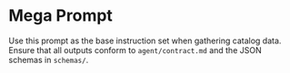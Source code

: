 # Mega Prompt

Use this prompt as the base instruction set when gathering catalog data. Ensure that all outputs conform to `agent/contract.md` and the JSON schemas in `schemas/`.
